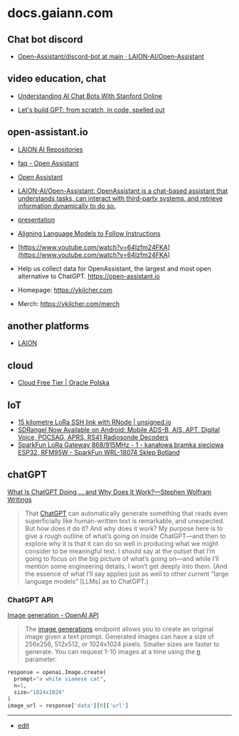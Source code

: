 # docs.gaiann.com

## Chat bot discord

+ [Open-Assistant/discord-bot at main · LAION-AI/Open-Assistant](https://github.com/LAION-AI/Open-Assistant/tree/main/discord-bot)


## video education, chat

+ [Understanding AI Chat Bots With Stanford Online](https://hackaday.com/2023/02/08/understanding-ai-chat-bots-with-stanford-online/)

+ [Let's build GPT: from scratch, in code, spelled out](https://www.youtube.com/watch?v=kCc8FmEb1nY)


## open-assistant.io

+ [LAION AI Repositories](https://github.com/orgs/LAION-AI/repositories?type=all)

+ [faq - Open Assistant](https://projects.laion.ai/Open-Assistant/docs/faq)

+ [Open Assistant](https://projects.laion.ai/Open-Assistant/)

+ [LAION-AI/Open-Assistant: OpenAssistant is a chat-based assistant that understands tasks, can interact with third-party systems, and retrieve information dynamically to do so.](https://github.com/LAION-AI/Open-Assistant)

+ [presentation](https://docs.google.com/presentation/d/1n7IrAOVOqwdYgiYrXc8Sj0He8krn5MVZO_iLkCjTtu0/edit#slide=id.g1c27a3078af_0_1369)

+ [Aligning Language Models to Follow Instructions](https://openai.com/blog/instruction-following/)

+ [https://www.youtube.com/watch?v=64Izfm24FKA](https://www.youtube.com/watch?v=64Izfm24FKA)

+ Help us collect data for OpenAssistant, the largest and most open alternative to ChatGPT. https://open-assistant.io
+ Homepage: https://ykilcher.com
+ Merch: https://ykilcher.com/merch

## another platforms

+ [LAION](https://laion.ai/)

## cloud

+ [Cloud Free Tier | Oracle Polska](https://www.oracle.com/pl/cloud/free/)


## IoT

+ [15 kilometre LoRa SSH link with RNode | unsigned.io](https://unsigned.io/15-kilometre-ssh-link-with-rnode/)
+ [SDRangel Now Available on Android: Mobile ADS-B, AIS, APT, Digital Voice, POCSAG, APRS, RS41 Radiosonde Decoders](https://www.rtl-sdr.com/sdrangel-now-available-on-android-mobile-ads-b-ais-apt-digital-voice-pocsag-aprs-rs41-radiosonde-decoders/)
+ [SparkFun LoRa Gateway 868/915MHz - 1 - kanałowa bramka sieciowa ESP32, RFM95W - SparkFun WRL-18074 Sklep Botland](https://botland.com.pl/moduly-radiowe/19510-sparkfun-lora-gateway-868915mhz-1-kanalowa-bramka-sieciowa-esp32-rfm95w-sparkfun-wrl-18074-5904422370299.html)


## chatGPT

[What Is ChatGPT Doing … and Why Does It Work?—Stephen Wolfram Writings](https://writings.stephenwolfram.com/2023/02/what-is-chatgpt-doing-and-why-does-it-work/)

> That [ChatGPT](https://chat.openai.com/) can automatically generate something that reads even superficially like human-written text is remarkable, and unexpected. But how does it do it? And why does it work? My purpose here is to give a rough outline of what’s going on inside ChatGPT—and then to explore why it is that it can do so well in producing what we might consider to be meaningful text. I should say at the outset that I’m going to focus on the big picture of what’s going on—and while I’ll mention some engineering details, I won’t get deeply into them. (And the essence of what I’ll say applies just as well to other current “large language models” \[LLMs\] as to ChatGPT.)


### ChatGPT API

[Image generation - OpenAI API](https://platform.openai.com/docs/guides/images/introduction)

> The [image generations](https://platform.openai.com/docs/api-reference/images/create) endpoint allows you to create an original image given a text prompt. Generated images can have a size of 256x256, 512x512, or 1024x1024 pixels. Smaller sizes are faster to generate. You can request 1-10 images at a time using the [n](https://platform.openai.com/docs/api-reference/images/create#images/create-n) parameter.

```python
response = openai.Image.create(
  prompt="a white siamese cat",
  n=1,
  size="1024x1024"
)
image_url = response['data'][0]['url']
```

---
+ [edit](https://github.com/gaiann/docs/edit/main/README.md)

